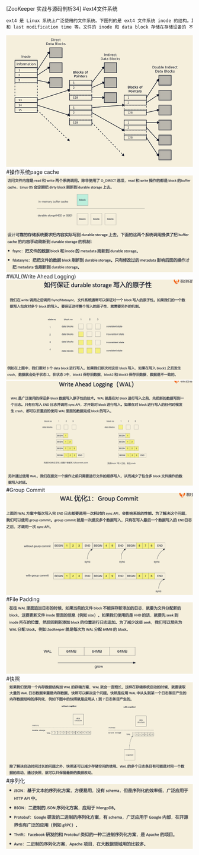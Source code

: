 [ZooKeeper 实战与源码剖析34]
#ext4文件系统
```asp
ext4 是 Linux 系统上广泛使用的文件系统。下图列的是 ext4 文件系统 inode 的结构。其中 information 包 括文件的 size，last access time 
和 last modification time 等。文件的 inode 和 data block 存储在存储设备的 不同位置。
```
![](.z_01_分布式_临界知识_海量读写存储引擎_底层知识_images/ff61f328.png)
#操作系统page cache
![](.z_01_分布式_临界知识_海量读写存储引擎_底层知识_images/6d370f5d.png)
#WAL(Write Ahead Logging)
![](.z_01_分布式_临界知识_海量读写存储引擎_底层知识_images/72743e98.png)
![](.z_01_分布式_临界知识_海量读写存储引擎_底层知识_images/b63c21fc.png)
#Group Commit
![](.z_01_分布式_临界知识_海量读写存储引擎_底层知识_images/0f9d1027.png)
#File Padding
![](.z_01_分布式_临界知识_海量读写存储引擎_底层知识_images/bd0da458.png)
#快照
![](.z_01_分布式_临界知识_海量读写存储引擎_底层知识_images/86b37040.png)
#序列化
![](.z_01_分布式_临界知识_海量读写存储引擎_底层知识_images/45ce4f94.png)
